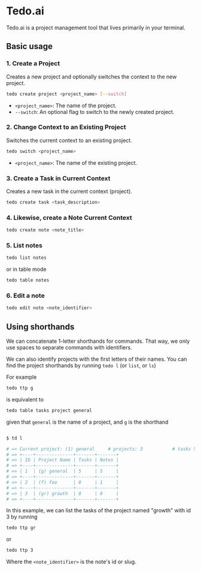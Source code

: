 # Tedo.ai

Tedo.ai is a project management tool that lives primarily in your terminal.


## Basic usage

### 1. Create a Project

Creates a new project and optionally switches the context to the new project.

```bash
tedo create project <project_name> [--switch]
```

- `<project_name>`: The name of the project.
- `--switch`: An optional flag to switch to the newly created project.


### 2. Change Context to an Existing Project

Switches the current context to an existing project.

```bash
tedo switch <project_name>
```

- `<project_name>`: The name of the existing project.

### 3. Create a Task in Current Context

Creates a new task in the current context (project).

```bash
tedo create task <task_description>
```

### 4. Likewise, create a Note Current Context

```bash
tedo create note <note_title>
```

### 5. List notes

```bash
tedo list notes
```
or in table mode
```bash
tedo table notes
```

### 6. Edit a note

```bash
tedo edit note <note_identifier>
```



## Using shorthands

We can concatenate 1-letter shorthands for commands. That way, we only use spaces to separate commands with identifiers.

We can also identify projects with the first letters of their names. You can find the project shorthands by running `tedo l` (or `list`, or `ls`)

For example

```bash
tedo ttp g
```

is equivalent to

```bash
tedo table tasks project general
```

given that `general` is the name of a project, and `g` is the shorthand

```bash

$ td l

# => Current project: (1) general     # projects: 3           # tasks 5       # notes 6
# => +----+--------------+-------+-------+
# => | ID | Project Name | Tasks | Notes |
# => +----+--------------+-------+-------+
# => | 1  | (g) general  | 5     | 5     |
# => +----+--------------+-------+-------+
# => | 2  | (f) foo      | 0     | 1     |
# => +----+--------------+-------+-------+
# => | 3  | (gr) growth  | 0     | 0     |
# => +----+--------------+-------+-------+

```

In this example, we can list the tasks of the project named "growth" with id 3 by running

```bash
tedo ttp gr
```

or 

```bash
tedo ttp 3
```


Where the `<note_identifier>` is the note's id or slug.